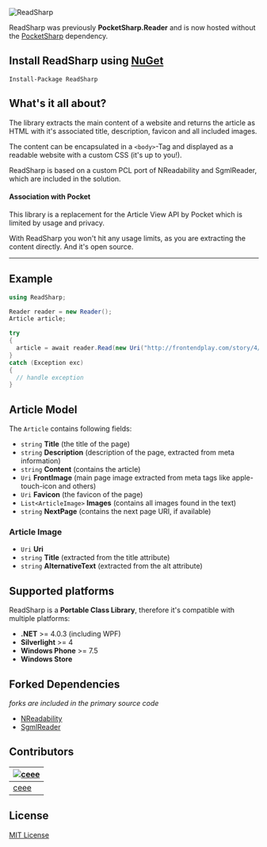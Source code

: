 ![ReadSharp](https://raw.github.com/ceee/ReadSharp/master/Assets/github-header.png)

ReadSharp was previously **PocketSharp.Reader** and is now hosted without the [PocketSharp](https://github.com/ceee/PocketSharp) dependency.

## Install ReadSharp using [NuGet](https://www.nuget.org/packages/ReadSharp/)

```
Install-Package ReadSharp
```


## What's it all about?

The library extracts the main content of a website and returns the article as HTML with it's associated title, description, favicon and all included images.

The content can be encapsulated in a `<body>`-Tag and displayed as a readable website with a custom CSS (it's up to you!).

ReadSharp is based on a custom PCL port of NReadability and SgmlReader, which are included in the solution.

#### Association with Pocket

This library is a replacement for the Article View API by Pocket which is  limited by usage and privacy.

With ReadSharp you won't hit any usage limits, as you are extracting the content directly. And it's open source.

---

## Example

```csharp
using ReadSharp;

Reader reader = new Reader();
Article article;

try
{
  article = await reader.Read(new Uri("http://frontendplay.com/story/4/http-caching-demystified-part-2-implementation"));
}
catch (Exception exc)
{
  // handle exception
}
```

## Article Model

The `Article` contains following fields:

- `string` **Title** (the title of the page)
- `string` **Description** (description of the page, extracted from meta information)
- `string` **Content** (contains the article)
- `Uri` **FrontImage** (main page image extracted from meta tags like apple-touch-icon and others)
- `Uri` **Favicon** (the favicon of the page)
- `List<ArticleImage>` **Images** (contains all images found in the text)
- `string` **NextPage** (contains the next page URI, if available)

### Article Image

- `Uri` **Uri**
- `string` **Title** (extracted from the title attribute)
- `string` **AlternativeText** (extracted from the alt attribute)

## Supported platforms

ReadSharp is a **Portable Class Library**, therefore it's compatible with multiple platforms:

- **.NET** >= 4.0.3 (including WPF)
- **Silverlight** >= 4
- **Windows Phone** >= 7.5
- **Windows Store**

## Forked Dependencies

_forks are included in the primary source code_

- [NReadability](https://github.com/marek-stoj/NReadability)
- [SgmlReader](https://github.com/MindTouch/SGMLReader)

## Contributors
| [![ceee](http://gravatar.com/avatar/9c61b1f4307425f12f05d3adb930ba66?s=70)](https://github.com/ceee "Tobias Klika") |
|---|
| [ceee](https://github.com/ceee) |

## License

[MIT License](https://github.com/ceee/ReadSharp/blob/master/LICENSE-MIT)
